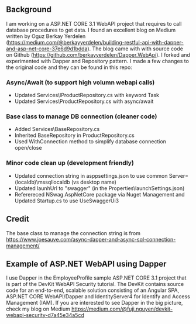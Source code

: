 ## Background
I am working on a ASP.NET CORE 3.1 WebAPI project that requires to call database procedures to get data.  I found an excellent blog on Medium written by Oguz Berkay Yerdelen (https://medium.com/@berkayyerdelen/building-restful-api-with-dapper-and-asp-net-core-37e6d9d1bdda).  The blog came with with source code on Github (https://github.com/berkayyerdelen/Dapper.WebApi).  I forked and experimented with Dapper and Repository pattern.  I made a few changes to the original code and they can be found in this repo:

### Async/Await (to support high volumn webapi calls)
- Updated Services\IProductRepository.cs with keyword Task
- Updated Services\ProductRepository.cs with async/await

### Base class to manage DB connection (cleaner code)
- Added Services\BaseRepository.cs 
- Inherited BaseRepository in ProductRepository.cs
- Used WithConnection method to simplify database connection open/close

### Minor code clean up (development friendly)
- Updated connection string in asppsettings.json to use common Server=(localdb)\\mssqllocaldb (vs desktop name)
- Updated launhUrl to "swagger" (in the Properties\launchSettings.json)
- Referereced NSwag.AspNetCore package via Nuget Management and Updated Startup.cs to use UseSwaggerUi3

## Credit
The base class to manage the connection string is from https://www.joesauve.com/async-dapper-and-async-sql-connection-management/

## Example of ASP.NET WebAPI using Dapper
I use Dapper in the EmployeeProfile sample ASP.NET CORE 3.1 project that is part of the DevKit WebAPI Security tutorial.  The DevKit contains source code for an end-to-end, scalable solution consisting of an Angular SPA, ASP.NET CORE WebAPI/Dapper and IdentityServer4 for Identify and Access Management (IAM).   If you are interested to see Dapper in the big picture, check my blog on Medium https://medium.com/@fuji.nguyen/devkit-webapi-security-d7a45e34a5cd
